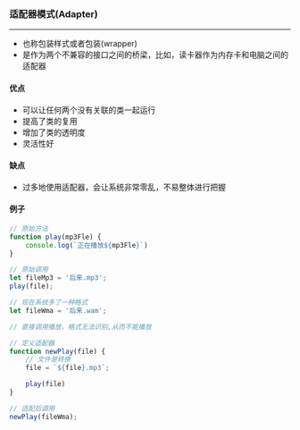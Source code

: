 ### 适配器模式(Adapter)
-----------

* 也称包装样式或者包装(wrapper)
* 是作为两个不兼容的接口之间的桥梁，比如，读卡器作为内存卡和电脑之间的适配器

#### 优点
* 可以让任何两个没有关联的类一起运行
* 提高了类的复用
* 增加了类的透明度
* 灵活性好

#### 缺点
* 过多地使用适配器，会让系统非常零乱，不易整体进行把握

#### 例子
``` js
// 原始方法
function play(mp3Fle) {
    console.log(`正在播放${mp3Fle}`)
}

// 原始调用
let fileMp3 = '后来.mp3';
play(file);

// 现在系统多了一种格式
let fileWma = '后来.wam';

// 直接调用播放，格式无法识别,从而不能播放

// 定义适配器
function newPlay(file) {
    // 文件是转换
    file = `${file}.mp3`;

    play(file)
}

// 适配后调用
newPlay(fileWma);

```